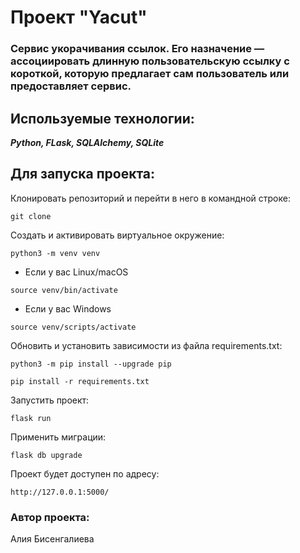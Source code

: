 # Проект "Yacut"

### Сервис укорачивания ссылок. Его назначение — ассоциировать длинную пользовательскую ссылку с короткой, которую предлагает сам пользователь или предоставляет сервис.

## Используемые технологии:

***Python, FLask, SQLAlchemy, SQLite***

## Для запуска проекта:

Клонировать репозиторий и перейти в него в командной строке:
```
git clone 
```
Cоздать и активировать виртуальное окружение:

```
python3 -m venv venv
```

* Если у вас Linux/macOS

```
source venv/bin/activate
```

* Если у вас Windows

```
source venv/scripts/activate
```

Обновить и установить зависимости из файла requirements.txt:

```
python3 -m pip install --upgrade pip
```

```
pip install -r requirements.txt
```

Запустить проект:

```
flask run
```

Применить миграции:

```
flask db upgrade
```

Проект будет доступен по адресу:

```
http://127.0.0.1:5000/
```

### Автор проекта:
Алия Бисенгалиева